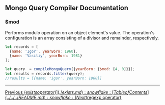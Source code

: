 ## Mongo Query Compiler Documentation

### $mod

Performs modulo operation on an object element's value.  The operation's 
configuration is an array consisting of a divisor and remainder, respectively.

```javascript
let records = [
  {name: 'Igor', yearBorn: 1960},
  {name: 'Vasiliy', yearBorn: 1981}
];

let query  = compileMongoQuery({yearBorn: {$mod: [4, 0]}});
let results = records.filter(query);
//results = [{name: 'Igor', yearBorn: 1960}]
```

---

[Previous ($exists operator)](./exists.md) :snowflake: 
[Table of Contents](../../../README.md) :snowflake: 
[Next ($regexp operator)](./regexp.md)
